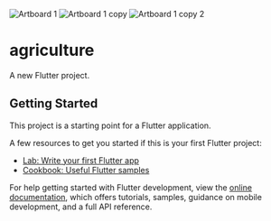 ![Artboard 1](https://github.com/user-attachments/assets/2c3ae515-3f70-4f20-8350-5cf14e5c8044)
![Artboard 1 copy](https://github.com/user-attachments/assets/af321832-0262-431f-9004-29be69b64c46)
![Artboard 1 copy 2](https://github.com/user-attachments/assets/98eea845-23e7-496b-be8e-1c7e9ebeaf14)

# agriculture

A new Flutter project.

## Getting Started

This project is a starting point for a Flutter application.

A few resources to get you started if this is your first Flutter project:

- [Lab: Write your first Flutter app](https://docs.flutter.dev/get-started/codelab)
- [Cookbook: Useful Flutter samples](https://docs.flutter.dev/cookbook)

For help getting started with Flutter development, view the
[online documentation](https://docs.flutter.dev/), which offers tutorials,
samples, guidance on mobile development, and a full API reference.
